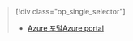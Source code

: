 > [!div class="op_single_selector"]
> * [<span data-ttu-id="d31a5-101">Azure 포털</span><span class="sxs-lookup"><span data-stu-id="d31a5-101">Azure portal</span></span>](../articles/storage/common/storage-create-storage-account.md)
> 
> 

